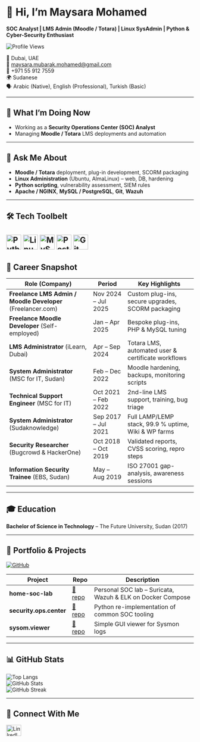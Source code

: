 # 👋 Hi, I’m Maysara Mohamed  
**SOC Analyst | LMS Admin (Moodle / Totara) | Linux SysAdmin | Python & Cyber-Security Enthusiast**

![Profile Views](https://komarev.com/ghpvc/?username=maysaraadmin&label=Profile%20views&color=0e75b6&style=flat)


📍 Dubai, UAE  
📧 maysara.mubarak.mohamed@gmail.com  
📱 +971 55 912 7559  
🌍 Sudanese  
🗣️ Arabic (Native), English (Professional), Turkish (Basic)

---

## 🚀 What I’m Doing Now
- Working as a **Security Operations Center (SOC) Analyst**  
- Managing **Moodle / Totara** LMS deployments and automation

---

## 💬 Ask Me About
- **Moodle / Totara** deployment, plug-in development, SCORM packaging  
- **Linux Administration** (Ubuntu, AlmaLinux) – web, DB, hardening  
- **Python scripting**, vulnerability assessment, SIEM rules  
- **Apache / NGINX**, **MySQL / PostgreSQL**, **Git**, **Wazuh**

---


## 🛠️ Tech Toolbelt
<a href="https://www.python.org" target="_blank"><img src="https://cdn.jsdelivr.net/gh/devicons/devicon/icons/python/python-original.svg" width="40" height="40" alt="Python"/></a>
<a href="https://www.linux.org" target="_blank"><img src="https://cdn.jsdelivr.net/gh/devicons/devicon/icons/linux/linux-original.svg" width="40" height="40" alt="Linux"/></a>
<a href="https://www.mysql.com" target="_blank"><img src="https://cdn.jsdelivr.net/gh/devicons/devicon/icons/mysql/mysql-original-wordmark.svg" width="40" height="40" alt="MySQL"/></a>
<a href="https://www.postgresql.org" target="_blank"><img src="https://cdn.jsdelivr.net/gh/devicons/devicon/icons/postgresql/postgresql-original-wordmark.svg" width="40" height="40" alt="PostgreSQL"/></a>
<a href="https://git-scm.com" target="_blank"><img src="https://cdn.jsdelivr.net/gh/devicons/devicon/icons/git/git-original.svg" width="40" height="40" alt="Git"/></a>
---

## 📄 Career Snapshot

| Role (Company) | Period | Key Highlights |
|---|---|---|
| **Freelance LMS Admin / Moodle Developer** (Freelancer.com) | Nov 2024 – Jul 2025 | Custom plug-ins, secure upgrades, SCORM packaging |
| **Freelance Moodle Developer** (Self-employed) | Jan – Apr 2025 | Bespoke plug-ins, PHP & MySQL tuning |
| **LMS Administrator** (iLearn, Dubai) | Apr – Sep 2024 | Totara LMS, automated user & certificate workflows |
| **System Administrator** (MSC for IT, Sudan) | Feb – Dec 2022 | Moodle hardening, backups, monitoring scripts |
| **Technical Support Engineer** (MSC for IT) | Oct 2021 – Feb 2022 | 2nd-line LMS support, training, bug triage |
| **System Administrator** (Sudaknowledge) | Sep 2017 – Jul 2021 | Full LAMP/LEMP stack, 99.9 % uptime, Wiki & WP farms |
| **Security Researcher** (Bugcrowd & HackerOne) | Oct 2018 – Oct 2019 | Validated reports, CVSS scoring, repro steps |
| **Information Security Trainee** (EBS, Sudan) | May – Aug 2019 | ISO 27001 gap-analysis, awareness sessions |

---

## 🎓 Education
**Bachelor of Science in Technology** – The Future University, Sudan (2017)

---

## 📂 Portfolio & Projects
[![GitHub](https://img.shields.io/badge/GitHub-100000?style=for-the-badge&logo=github&logoColor=white)](https://github.com/maysaraadmin)

| Project | Repo | Description |
|---------|------|-------------|
| **home-soc-lab** | [🔗 repo](https://github.com/maysaraadmin/home-soc-lab) | Personal SOC lab – Suricata, Wazuh & ELK on Docker Compose |
| **security.ops.center** | [🔗 repo](https://github.com/maysaraadmin/security.ops.center) | Python re-implementation of common SOC tooling |
| **sysom.viewer** | [🔗 repo](https://github.com/maysaraadmin/sysom.viewer) | Simple GUI viewer for Sysmon logs |

---

## 📊 GitHub Stats

![Top Langs](https://github-readme-stats.vercel.app/api/top-langs?username=maysaraadmin&show_icons=true&locale=en&layout=compact)  
![GitHub Stats](https://github-readme-stats.vercel.app/api?username=maysaraadmin&show_icons=true&locale=en)  
![GitHub Streak](https://github-readme-streak-stats.herokuapp.com/?user=maysaraadmin)

---

## 🤝 Connect With Me
<a href="https://www.linkedin.com/in/maysaranalyst" target="_blank">
  <img align="center" src="https://cdn.jsdelivr.net/gh/rahuldkjain/github-profile-readme-generator@master/src/images/icons/Social/linked-in-alt.svg" alt="LinkedIn" height="30" width="40"/>
</a>
